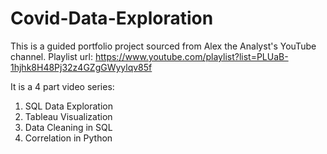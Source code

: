 # Covid-Data-Exploration

This is a guided portfolio project sourced from Alex the Analyst's YouTube channel.
Playlist url: https://www.youtube.com/playlist?list=PLUaB-1hjhk8H48Pj32z4GZgGWyylqv85f

It is a 4 part video series:
1) SQL Data Exploration
2) Tableau Visualization
3) Data Cleaning in SQL
4) Correlation in Python
